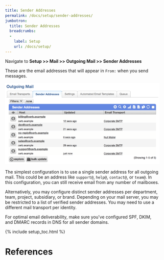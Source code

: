 ```yaml
---
title: Sender Addresses
permalink: /docs/setup/sender-addresses/
jumbotron:
  title: Sender Addresses
  breadcrumbs:
  - 
    label: Setup
    url: /docs/setup/
---
```


Navigate to **Setup >> Mail >> Outgoing Mail >> Sender Addresses**

These are the email addresses that will appear in `From:` when you send messages.

<div class="cerb-screenshot">
<img src="/assets/images/docs/setup/sender_addresses.png" class="screenshot">
</div>

The simplest configuration is to use a single sender address for all outgoing mail. This could be an address like `support@`, `help@`, `contact@`, or `team@`. In this configuration, you can still receive email from any number of mailboxes.

Alternatively, you may configure distinct sender addresses per department, team, project, subsidiary, or brand. Depending on your mail server, you may be restricted to a list of verified sender addresses. You may need to use a different mail transport per identity.

For optimal email deliverability, make sure you've configured SPF, DKIM, and DMARC records in DNS for all sender domains.

{% include setup_toc.html %}

# References

[^rbl-check]: <http://www.anti-abuse.org/multi-rbl-check/>

[^signatures]: <https://en.wikipedia.org/wiki/Signature_block>

